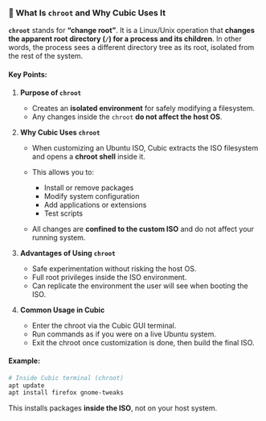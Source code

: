 
### 🧩 What Is `chroot` and Why Cubic Uses It

**`chroot`** stands for **“change root”**. It is a Linux/Unix operation that **changes the apparent root directory (`/`) for a process and its children**. In other words, the process sees a different directory tree as its root, isolated from the rest of the system.

#### Key Points:

1. **Purpose of `chroot`**

   * Creates an **isolated environment** for safely modifying a filesystem.
   * Any changes inside the `chroot` **do not affect the host OS**.

2. **Why Cubic Uses `chroot`**

   * When customizing an Ubuntu ISO, Cubic extracts the ISO filesystem and opens a **chroot shell** inside it.
   * This allows you to:

     * Install or remove packages
     * Modify system configuration
     * Add applications or extensions
     * Test scripts
   * All changes are **confined to the custom ISO** and do not affect your running system.

3. **Advantages of Using `chroot`**

   * Safe experimentation without risking the host OS.
   * Full root privileges inside the ISO environment.
   * Can replicate the environment the user will see when booting the ISO.

4. **Common Usage in Cubic**

   * Enter the chroot via the Cubic GUI terminal.
   * Run commands as if you were on a live Ubuntu system.
   * Exit the chroot once customization is done, then build the final ISO.

#### Example:

```bash
# Inside Cubic terminal (chroot)
apt update
apt install firefox gnome-tweaks
```

This installs packages **inside the ISO**, not on your host system.


